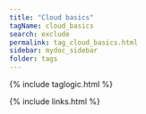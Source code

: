 ```yaml
---
title: "Cloud basics"
tagName: cloud_basics
search: exclude
permalink: tag_cloud_basics.html
sidebar: mydoc_sidebar
folder: tags
---
```

{% include taglogic.html %}

{% include links.html %}
